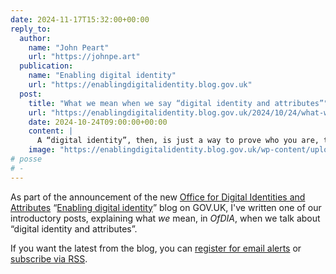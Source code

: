 ```yaml
---
date: 2024-11-17T15:32:00+00:00
reply_to:
  author:
    name: "John Peart"
    url: "https://johnpe.art"
  publication:
    name: "Enabling digital identity"
    url: "https://enablingdigitalidentity.blog.gov.uk"
  post:
    title: "What we mean when we say “digital identity and attributes”"
    url: "https://enablingdigitalidentity.blog.gov.uk/2024/10/24/what-we-mean-when-we-say-digital-identity-and-attributes/"
    date: 2024-10-24T09:00:00+00:00
    content: |
      A “digital identity”, then, is just a way to prove who you are, things about you and things you might be eligible for. Individual pieces of information about you, that together make up your identity, are what we call “attributes”.
    image: "https://enablingdigitalidentity.blog.gov.uk/wp-content/uploads/sites/287/2024/10/prove-who-you-are-1536x864.jpg"
# posse
# -
---
```


As part of the announcement of the new [Office for Digital Identities and Attributes](//gov.uk/ofdia/) “[Enabling digital identity](//enablingdigitalidentity.blog.gov.uk)” blog on GOV.UK, I've written one of our introductory posts, explaining what *we* mean, in *OfDIA*, when we talk about “digital identity and attributes”.

If you want the latest from the blog, you can [register for email alerts](https://enablingdigitalidentity.blog.gov.uk/subscribe/) or [subscribe via RSS](https://enablingdigitalidentity.blog.gov.uk/feed/). 